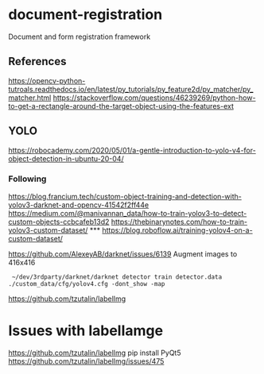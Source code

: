# document-registration
Document and form registration framework


## References
https://opencv-python-tutroals.readthedocs.io/en/latest/py_tutorials/py_feature2d/py_matcher/py_matcher.html
https://stackoverflow.com/questions/46239269/python-how-to-get-a-rectangle-around-the-target-object-using-the-features-ext

## YOLO

https://robocademy.com/2020/05/01/a-gentle-introduction-to-yolo-v4-for-object-detection-in-ubuntu-20-04/


### Following
https://blog.francium.tech/custom-object-training-and-detection-with-yolov3-darknet-and-opencv-41542f2ff44e
https://medium.com/@manivannan_data/how-to-train-yolov3-to-detect-custom-objects-ccbcafeb13d2
https://thebinarynotes.com/how-to-train-yolov3-custom-dataset/
*** https://blog.roboflow.ai/training-yolov4-on-a-custom-dataset/

https://github.com/AlexeyAB/darknet/issues/6139
Augment images to 416x416 

```
 ~/dev/3rdparty/darknet/darknet detector train detector.data  ./custom_data/cfg/yolov4.cfg -dont_show -map
```

https://github.com/tzutalin/labelImg
# Issues with labelIamge
https://github.com/tzutalin/labelImg
pip install PyQt5
https://github.com/tzutalin/labelImg/issues/475